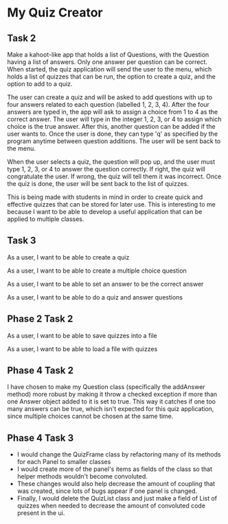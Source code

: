 # My Quiz Creator

## Task 2

Make a kahoot-like app that holds a list of Questions, with the Question having a list of answers. Only one answer per question can be correct. When started, the quiz application will send the user to the menu, which holds a list of quizzes that can be run, the option to create a quiz, and the option to add to a quiz.

The user can create a quiz and will be asked to add questions with up to four answers related to each question (labelled 1, 2, 3, 4). After the four answers are typed in, the app will ask to assign a choice from 1 to 4 as the correct answer. The user will type in the integer 1, 2, 3, or 4 to assign which choice is the true answer. After this, another question can be added if the user wants to. Once the user is done, they can type 'q' as specified by the program anytime between question additions. The user will be sent back to the menu.

When the user selects a quiz, the question will pop up, and the user must type 1, 2, 3, or 4 to answer the question correctly. If right, the quiz will congratulate the user. If wrong, the quiz will tell them it was incorrect. Once the quiz is done, the user will be sent back to the list of quizzes.

This is being made with students in mind in order to create quick and effective quizzes that can be stored for later use. This is interesting to me because I want to be able to develop a useful application that can be applied to multiple classes.

## Task 3

As a user, I want to be able to create a quiz

As a user, I want to be able to create a multiple choice question

As a user, I want to be able to set an answer to be the correct answer

As a user, I want to be able to do a quiz and answer questions

## Phase 2 Task 2

As a user, I want to be able to save quizzes into a file

As a user, I want to be able to load a file with quizzes

## Phase 4 Task 2

I have chosen to make my Question class (specifically the addAnswer method) more robust by making it throw a 
checked exception if more than one Answer object added to it is set to true. This way it catches if one too many answers 
can be true, which isn't expected for this quiz application, since multiple choices cannot be chosen at the same time.

## Phase 4 Task 3

- I would change the QuizFrame class by refactoring many of its methods for each Panel to smaller classes
- I would create more of the panel's items as fields of the class so that helper methods wouldn't become convoluted.
- These changes would also help decrease the amount of coupling that was created, since lots of bugs appear if one
panel is changed.
- Finally, I would delete the QuizList class and just make a field of List of quizzes when needed to decrease the 
amount of convoluted code present in the ui.